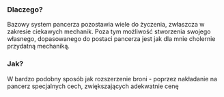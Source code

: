### Dlaczego?
Bazowy system pancerza pozostawia wiele do życzenia, zwłaszcza w zakresie ciekawych mechanik. Poza tym możliwość stworzenia swojego własnego,  dopasowanego do postaci pancerza jest jak dla mnie cholernie przydatną mechaniką.

### Jak?
W bardzo podobny sposób jak rozszerzenie broni - poprzez nakładanie na pancerz specjalnych cech, zwiększających adekwatnie cenę

